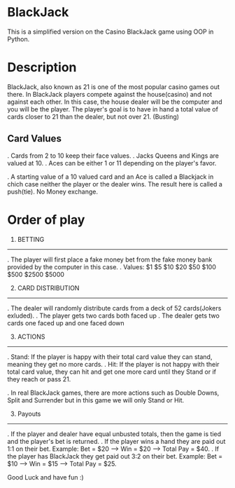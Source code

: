 # BlackJack
This is a simplified version on the Casino BlackJack game using OOP in Python.

# Description
BlackJack, also known as 21 is one of the most popular casino games out there. In BlackJack players compete against the house(casino) and not
against each other. In this case, the house dealer will be the computer and you will be the player. The player's goal is to have in hand a total value of cards closer to 21 than the dealer, but not over 21. (Busting)

Card Values 
-----------
. Cards from 2 to 10 keep their face values.
. Jacks Queens and Kings are valued at 10.
. Aces can be either 1 or 11 depending on the player's favor.

. A starting value of a 10 valued card and an Ace is called a Blackjack in chich case neither the player or the dealer wins. The result here is called a push(tie). No Money exchange.


# Order of play
1. BETTING  
----------
. The player will first place a fake money bet from the fake money bank provided by the computer in this case. 
. Values: $1   $5   $10   $20   $50   $100   $500   $2500   $5000

2. CARD DISTRIBUTION
---------------------
. The dealer will randomly distribute cards from a deck of 52 cards(Jokers exluded).
        . The player gets two cards both faced up
        . The dealer gets two cards one faced up and one faced down

3. ACTIONS
----------
. Stand: If the player is happy with their total card value they can stand, meaning they get no more cards.
. Hit: If the player is not happy with their total card value, they can hit and get one more card until they Stand or if they reach or pass 21.

. In real BlackJack games, there are more actions such as Double Downs, Split and Surrender but in this game we will only Stand or Hit.

3. Payouts
----------
. If the player and dealer have equal unbusted totals, then the game is tied and the player's bet is returned.
. If the player wins a hand they are paid out 1:1 on their bet. Example: Bet = $20  --> Win = $20 --> Total Pay = $40.
. If the player has BlackJack they get paid out 3:2 on their bet. Example: Bet = $10 --> Win = $15 --> Total Pay = $25.

Good Luck and have fun :)





